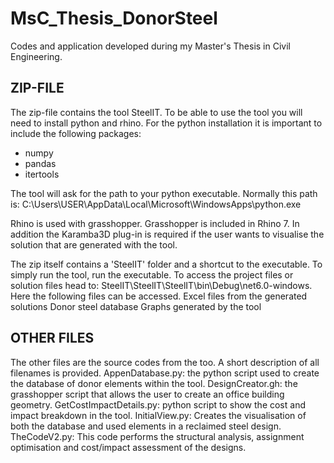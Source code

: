 # MsC_Thesis_DonorSteel
Codes and application developed during my Master's Thesis in Civil Engineering.


ZIP-FILE
-------------------------------------
The zip-file contains the tool SteelIT. To be able to use the tool you will need to install python and rhino.
For the python installation it is important to include the following packages:
- numpy
- pandas
- itertools

The tool will ask for the path to your python executable. Normally this path is: C:\Users\USER\AppData\Local\Microsoft\WindowsApps\python.exe

Rhino is used with grasshopper. Grasshopper is included in Rhino 7. In addition the Karamba3D plug-in is required if the user wants to visualise the solution that are generated with the tool.

The zip itself contains a 'SteelIT' folder and a shortcut to the executable. To simply run the tool, run the executable. To access the project files or solution files head to: SteelIT\SteelIT\SteelIT\bin\Debug\net6.0-windows. Here the following files can be accessed.
Excel files from the generated solutions
Donor steel database
Graphs generated by the tool 

OTHER FILES
--------------------------------------
The other files are the source codes from the too. A short description of all filenames is provided.
AppenDatabase.py: the python script used to create the database of donor elements within the tool.
DesignCreator.gh: the grasshopper script that allows the user to create an office building geometry.
GetCostImpactDetails.py: python script to show the cost and impact breakdown in the tool.
InitialView.py: Creates the visualisation of both the database and used elements in a reclaimed steel design.
TheCodeV2.py: This code performs the structural analysis, assignment optimisation and cost/impact assessment of the designs.

